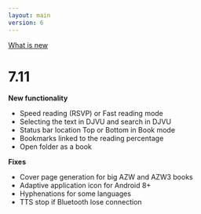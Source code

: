```yaml
---
layout: main
version: 6
---
```

[What is new](/wiki/what-is-new)

# 7.11

**New functionality**

* Speed reading (RSVP) or Fast reading mode
* Selecting the text in DJVU and search in DJVU
* Status bar location Top or Bottom in Book mode
* Bookmarks linked to the reading percentage
* Open folder as a book

**Fixes**

* Cover page generation for big AZW and AZW3 books
* Adaptive application icon for Android 8+
* Hyphenations for some languages
* TTS stop if Bluetooth lose connection


    